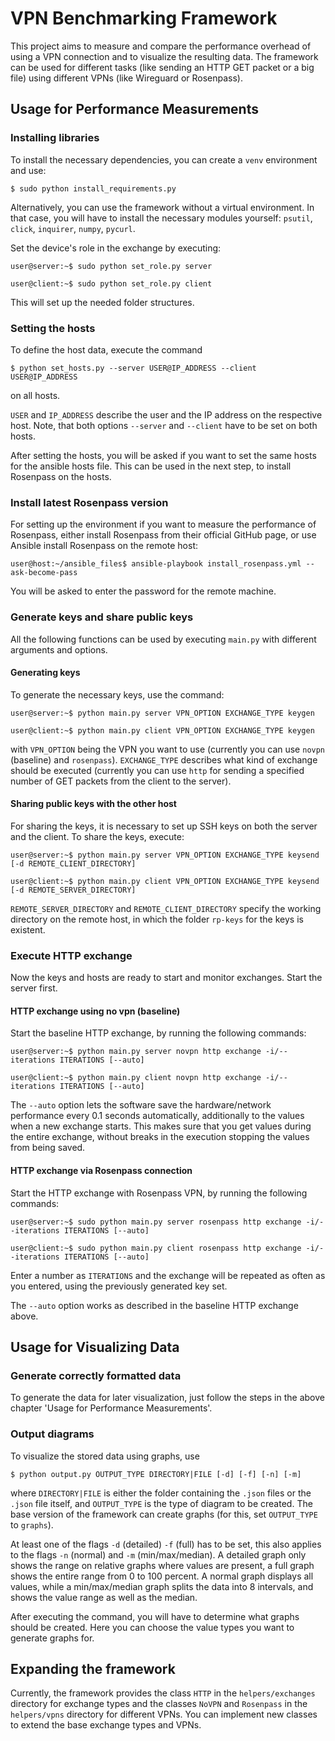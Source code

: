 # VPN Benchmarking Framework

This project aims to measure and compare the performance overhead of using a VPN connection and to visualize the resulting data. The framework can be used for different tasks (like sending an HTTP GET packet or a big file) using different VPNs (like Wireguard or Rosenpass).

## Usage for Performance Measurements
### Installing libraries
To install the necessary dependencies, you can create a `venv` environment and use:
```
$ sudo python install_requirements.py
```

Alternatively, you can use the framework without a virtual environment. In that case, you will have to install the necessary modules yourself: `psutil`, `click`, `inquirer`, `numpy`, `pycurl`.

Set the device's role in the exchange by executing:
```
user@server:~$ sudo python set_role.py server
```
```
user@client:~$ sudo python set_role.py client
```

This will set up the needed folder structures.

### Setting the hosts
To define the host data, execute the command
```
$ python set_hosts.py --server USER@IP_ADDRESS --client USER@IP_ADDRESS
```
on all hosts.

`USER` and `IP_ADDRESS` describe the user and the IP address on the respective host.
Note, that both options `--server` and `--client` have to be set on both hosts.

After setting the hosts, you will be asked if you want to set the same hosts for the ansible hosts file. This can be used in the next step, to install Rosenpass on the hosts.

### Install latest Rosenpass version
For setting up the environment if you want to measure the performance of Rosenpass, either install Rosenpass from their official GitHub page, or use Ansible install Rosenpass on the remote host:
```
user@host:~/ansible_files$ ansible-playbook install_rosenpass.yml --ask-become-pass
```
You will be asked to enter the password for the remote machine.

### Generate keys and share public keys
All the following functions can be used by executing `main.py` with different arguments and options.

#### Generating keys
To generate the necessary keys, use the command:
```
user@server:~$ python main.py server VPN_OPTION EXCHANGE_TYPE keygen
```
```
user@client:~$ python main.py client VPN_OPTION EXCHANGE_TYPE keygen
```
with `VPN_OPTION` being the VPN you want to use (currently you can use `novpn` (baseline) and `rosenpass`). `EXCHANGE_TYPE` describes what kind of exchange should be executed (currently you can use `http` for sending a specified number of GET packets from the client to the server).

#### Sharing public keys with the other host
For sharing the keys, it is necessary to set up SSH keys on both the server and the client. To share the keys, execute:
```
user@server:~$ python main.py server VPN_OPTION EXCHANGE_TYPE keysend [-d REMOTE_CLIENT_DIRECTORY]
```
```
user@client:~$ python main.py client VPN_OPTION EXCHANGE_TYPE keysend [-d REMOTE_SERVER_DIRECTORY]
```
`REMOTE_SERVER_DIRECTORY` and `REMOTE_CLIENT_DIRECTORY` specify the working directory on the remote host, in which the folder `rp-keys` for the keys is existent.

### Execute HTTP exchange
Now the keys and hosts are ready to start and monitor exchanges. Start the server first.

#### HTTP exchange using no vpn (baseline)
Start the baseline HTTP exchange, by running the following commands:
```
user@server:~$ python main.py server novpn http exchange -i/--iterations ITERATIONS [--auto]
```
```
user@client:~$ python main.py client novpn http exchange -i/--iterations ITERATIONS [--auto]
```

The `--auto` option lets the software save the hardware/network performance every 0.1 seconds automatically, additionally to the values when a new exchange starts. This makes sure that you get values during the entire exchange, without breaks in the execution stopping the values from being saved.

#### HTTP exchange via Rosenpass connection
Start the HTTP exchange with Rosenpass VPN, by running the following commands:
```
user@server:~$ sudo python main.py server rosenpass http exchange -i/--iterations ITERATIONS [--auto]
```
```
user@client:~$ sudo python main.py client rosenpass http exchange -i/--iterations ITERATIONS [--auto]
```
Enter a number as `ITERATIONS` and the exchange will be repeated as often as you entered, using the previously generated key set.

The `--auto` option works as described in the baseline HTTP exchange above.

## Usage for Visualizing Data
### Generate correctly formatted data

To generate the data for later visualization, just follow the steps in the above chapter 'Usage for Performance Measurements'.

### Output diagrams

To visualize the stored data using graphs, use
```
$ python output.py OUTPUT_TYPE DIRECTORY|FILE [-d] [-f] [-n] [-m]
```
where `DIRECTORY|FILE` is either the folder containing the `.json` files or the `.json` file itself, and `OUTPUT_TYPE` is the type of diagram to be created. The base version of the framework can create graphs (for this, set `OUTPUT_TYPE` to `graphs`).

At least one of the flags `-d` (detailed) `-f` (full) has to be set, this also applies to the flags `-n` (normal) and `-m` (min/max/median).  A detailed graph only shows the range on relative graphs where values are present, a full graph shows the entire range from 0 to 100 percent. A normal graph displays all values, while a min/max/median graph splits the data into 8 intervals, and shows the value range as well as the median.

After executing the command, you will have to determine what graphs should be created. Here you can choose the value types you want to generate graphs for.

## Expanding the framework

Currently, the framework provides the class `HTTP` in the `helpers/exchanges` directory for exchange types and the classes `NoVPN` and `Rosenpass` in the `helpers/vpns` directory for different VPNs. You can implement new classes to extend the base exchange types and VPNs.